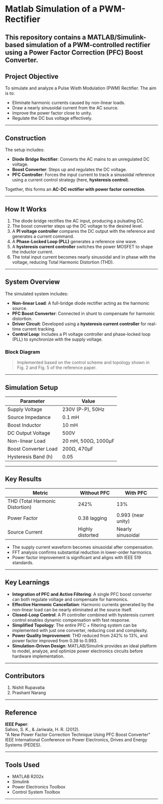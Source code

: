 # Matlab Simulation of a PWM-Rectifier

This repository contains a MATLAB/Simulink-based simulation of a PWM-controlled rectifier using a Power Factor Correction (PFC) Boost Converter.
---

## Project Objective

To simulate and analyze a Pulse Wisth Modulation (PWM) Rectifier. The aim is to:

- Eliminate harmonic currents caused by non-linear loads.
- Draw a nearly sinusoidal current from the AC source.
- Improve the power factor close to unity.
- Regulate the DC bus voltage effectively.

---
## Construction

The setup includes:
- **Diode Bridge Rectifier**: Converts the AC mains to an unregulated DC voltage.
- **Boost Converter**: Steps up and regulates the DC voltage.
- **PFC Controller**: Forces the input current to track a sinusoidal reference using a current control strategy (here, **hysteresis control**).

Together, this forms an **AC-DC rectifier with power factor correction**.

---

## How It Works

1. The diode bridge rectifies the AC input, producing a pulsating DC.
2. The boost converter steps up the DC voltage to the desired level.
3. A **PI voltage controller** compares the DC output with the reference and generates a current command.
4. A **Phase-Locked Loop (PLL)** generates a reference sine wave.
5. A **hysteresis current controller** switches the power MOSFET to shape the inductor current.
6. The total input current becomes nearly sinusoidal and in phase with the voltage, reducing Total Harmonic Distortion (THD).

---

## System Overview

The simulated system includes:

- **Non-linear Load**: A full-bridge diode rectifier acting as the harmonic source.
- **PFC Boost Converter**: Connected in shunt to compensate for harmonic distortion.
- **Driver Circuit**: Developed using a **hysteresis current controller** for real-time current tracking.
- **Control Loop**: Includes a PI voltage controller and phase-locked loop (PLL) to synchronize with the supply voltage.

### Block Diagram

> Implemented based on the control scheme and topology shown in Fig. 2 and Fig. 5 of the reference paper.

---

## Simulation Setup

| Parameter            | Value                  |
|----------------------|------------------------|
| Supply Voltage       | 230V (P-P), 50Hz       |
| Source Impedance     | 0.1 mH                 |
| Boost Inductor       | 10 mH                  |
| DC Output Voltage    | 500V                   |
| Non-linear Load      | 20 mH, 500Ω, 1000µF    |
| Boost Converter Load | 200Ω, 470µF            |
| Hysteresis Band (h)  | 0.05                   |

---

## Key Results

| Metric              | Without PFC | With PFC     |
|---------------------|-------------|--------------|
| THD (Total Harmonic Distortion) | 242%       | 13%          |
| Power Factor        | 0.38 lagging | 0.993 (near unity) |
| Source Current      | Highly distorted | Nearly sinusoidal |

- The supply current waveform becomes sinusoidal after compensation.
- FFT analysis confirms substantial reduction in lower-order harmonics.
- Power factor improvement is significant and aligns with IEEE 519 standards.

---

## Key Learnings

- **Integration of PFC and Active Filtering**: A single PFC boost converter can both regulate voltage and compensate for harmonics.
- **Effective Harmonic Cancellation**: Harmonic currents generated by the non-linear load can be nearly eliminated at the source itself.
- **Closed-Loop Control**: A PI controller combined with hysteresis current control enables dynamic compensation with fast response.
- **Simplified Topology**: The entire PFC + filtering system can be implemented with just one converter, reducing cost and complexity.
- **Power Quality Improvement**: THD reduced from 242% to 13%, and power factor improved from 0.38 to 0.993.
- **Simulation-Driven Design**: MATLAB/Simulink provides an ideal platform to model, analyze, and optimize power electronics circuits before hardware implementation.

---

## Contributors
1. Nishit Rupavatia
2. Prashant Narang

---

## Reference

**IEEE Paper**:  
Sahoo, S. K., & Jariwala, H. R. (2012).  
"A New Power Factor Correction Technique Using PFC Boost Converter"  
IEEE International Conference on Power Electronics, Drives and Energy Systems (PEDES).

---

## Tools Used

- MATLAB R202x
- Simulink
- Power Electronics Toolbox
- Control System Toolbox

---

